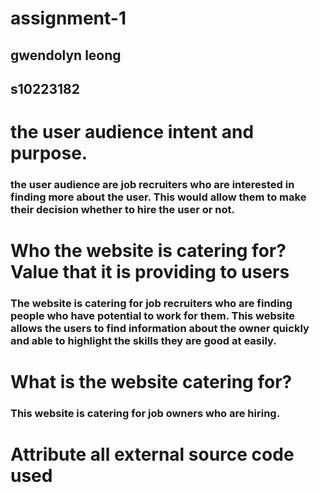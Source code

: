 # assignment-1
## gwendolyn leong
## s10223182

# the user audience intent and purpose. 
### the user audience are job recruiters who are interested in finding more about the user. This would allow them to make their decision whether to hire the user or not.

# Who the website is catering for? Value that it is providing to users
### The website is catering for job recruiters who are finding people who have potential to work for them. This website allows the users to find information about the owner quickly and able to highlight the skills they are good at easily.
# What is the website catering for?
### This website is catering for job owners who are hiring.
# Attribute all external source code used 
